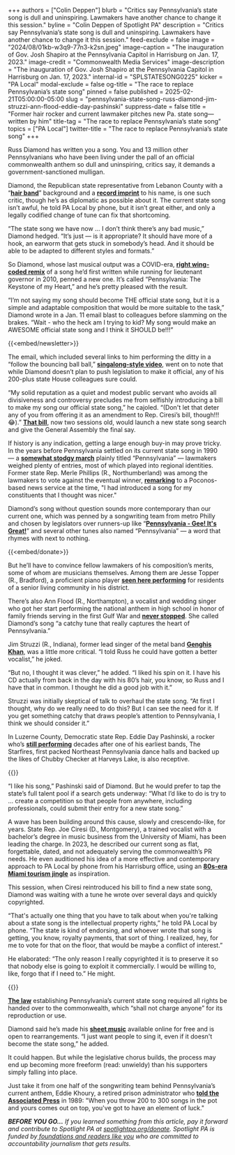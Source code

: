 +++
authors = ["Colin Deppen"]
blurb = "Critics say Pennsylvania’s state song is dull and uninspiring. Lawmakers have another chance to change it this session."
byline = "Colin Deppen of Spotlight PA"
description = "Critics say Pennsylvania’s state song is dull and uninspiring. Lawmakers have another chance to change it this session."
feed-exclude = false
image = "2024/08/01kb-w3q9-77n3-k2sn.jpeg"
image-caption = "The inauguration of Gov. Josh Shapiro at the Pennsylvania Capitol in Harrisburg on Jan. 17, 2023."
image-credit = "Commonwealth Media Services"
image-description = "The inauguration of Gov. Josh Shapiro at the Pennsylvania Capitol in Harrisburg on Jan. 17, 2023."
internal-id = "SPLSTATESONG0225"
kicker = "PA Local"
modal-exclude = false
og-title = "The race to replace Pennsylvania’s state song"
pinned = false
published = 2025-02-21T05:00:00-05:00
slug = "pennsylvania-state-song-russ-diamond-jim-struzzi-ann-flood-eddie-day-pashinski"
suppress-date = false
title = "Former hair rocker and current lawmaker pitches new Pa. state song—written by him"
title-tag = "The race to replace Pennsylvania’s state song"
topics = ["PA Local"]
twitter-title = "The race to replace Pennsylvania’s state song"
+++

Russ Diamond has written you a song. You and 13 million other Pennsylvanians who have been living under the pall of an official commonwealth anthem so dull and uninspiring, critics say, it demands a government-sanctioned mulligan.

Diamond, the Republican state representative from Lebanon County with a “<a href="https://www.youtube.com/watch?v=Mic70DGziiA"><strong>hair band</strong></a>” background and a <a href="https://www.discogs.com/artist/1002166-Russ-Diamond?srsltid=AfmBOoqp8ZymOjSmwg4aT8O-i94dsuejPRuyWe-XhH5jyLJ0ueOEwS0r&amp;superFilter=Technical"><strong>record imprint</strong></a> to his name, is one such critic, though he’s as diplomatic as possible about it. The current state song isn’t awful, he told PA Local by phone, but it isn’t great either, and only a legally codified change of tune can fix that shortcoming.

“The state song we have now … I don’t think there’s any bad music,” Diamond hedged. “It’s just —&nbsp;is it appropriate? It should have more of a hook, an earworm that gets stuck in somebody’s head. And it should be able to be adapted to different styles and formats.”

So Diamond, whose last musical output was a COVID-era, <a href="https://www.facebook.com/friendsofrussdiamond/videos/1009820516410374/?__tn__=%2CO"><strong>right wing-coded remix</strong></a> of a song he’d first written while running for lieutenant governor in 2010, penned a new one. It’s called “Pennsylvania: The Keystone of my Heart,” and he’s pretty pleased with the result.<strong><em></em></strong>

“I’m not saying my song should become THE official state song, but it is a simple and adaptable composition that would be more suitable to the task,” Diamond wrote in a Jan. 11 email blast to colleagues before slamming on the brakes. “Wait - who the heck am I trying to kid? My song would make an AWESOME official state song and I think it SHOULD be!!!”

{{<embed/newsletter>}}

The email, which included several links to him performing the ditty in a “follow the bouncing ball ball,” <a href="https://www.youtube.com/watch?v=kesOC8jDgss"><strong>singalong-style video</strong></a>, went on to note that while Diamond doesn’t plan to push legislation to make it official, any of his 200-plus state House colleagues sure could.

“My solid reputation as a quiet and modest public servant who avoids all divisiveness and controversy precludes me from selfishly introducing a bill to make my song our official state song,” he cajoled. “(Don&#39;t let that deter any of you from offering it as an amendment to Rep. Ciresi’s bill, though!!! 😂).” <a href="https://www.legis.state.pa.us/cfdocs/Legis/CSM/showMemoPublic.cfm?chamber=H&amp;SPick=20250&amp;cosponId=44393"><strong>That bill</strong></a>,&nbsp;now two sessions old, would launch a new state song search and give the General Assembly the final say.

If history is any indication, getting a large enough buy-in may prove tricky. In the years before Pennsylvania settled on its current state song in 1990 —&nbsp;a <a href="https://www.youtube.com/watch?v=WDiSCTlHl5Q"><strong>somewhat stodgy march</strong></a> plainly titled “Pennsylvania” —&nbsp;lawmakers weighed plenty of entries, most of which played into regional identities. Former state Rep. Merle Phillips (R., Northumberland) was among the lawmakers to vote against the eventual winner, <a href="https://www.newspapers.com/article/the-daily-item/166090638/"><strong>remarking</strong></a> to a Poconos-based news service at the time, &#34;I had introduced a song for my constituents that I thought was nicer.&#34;

Diamond’s song without question sounds more contemporary than our current one, which was penned by a songwriting team from metro Philly and chosen by legislators over runners-up like “<a href="https://www.legis.state.pa.us/CFDOCS/Legis/PN/Public/btCheck.cfm?txtType=PDF&amp;sessYr=1989&amp;sessInd=0&amp;billBody=S&amp;billTyp=B&amp;billNbr=0180&amp;pn=0180"><strong>Pennsylvania - Gee! It&#39;s Great!</strong></a>” and several other tunes also named “Pennsylvania” — a word that rhymes with next to nothing.

{{<embed/donate>}}

But he’ll have to convince fellow lawmakers of his composition’s merits, some of whom are musicians themselves. Among them are Jesse Topper (R., Bradford), a proficient piano player <a href="https://www.facebook.com/ColonialCourtyardAtBedford/videos/767435687938082/?__tn__=%2CO"><strong>seen here performing</strong></a> for residents of a senior living community in his district.

There’s also Ann Flood (R., Northampton), a vocalist and wedding singer who got her start performing the national anthem in high school in honor of family friends serving in the first Gulf War and <a href="https://www.facebook.com/voteannflood/videos/497563309947500/?__tn__=%2CO"><strong>never stopped</strong></a>. She&nbsp;called Diamond’s song “a catchy tune that really captures the heart of Pennsylvania.”

Jim Struzzi (R., Indiana), former lead singer of the metal band <a href="https://www.reverbnation.com/genghiskhanpgh"><strong>Genghis Khan</strong></a>, was a little more critical. “I told Russ he could have gotten a better vocalist,” he joked.

“But no, I thought it was clever,” he added. “I liked his spin on it. I have his CD actually from back in the day with his 80’s hair, you know, so Russ and I have that in common. I thought he did a good job with it.”

Struzzi was initially skeptical of talk to overhaul the state song. “At first I thought, why do we really need to do this? But I can see the need for it. If you get something catchy that draws people’s attention to Pennsylvania, I think we should consider it.”

In Luzerne County, Democratic state Rep. Eddie Day Pashinski, a rocker who’s <a href="https://www.youtube.com/watch?v=mOmDu3nn8LM"><strong>still performing</strong></a> decades after one of his earliest bands, The Starfires, first packed Northeast Pennsylvania dance halls and backed up the likes of Chubby Checker at Harveys Lake, is also receptive.

{{<picture src="2025/02/01kv-ermq-s305-ewhk.jpeg" description="State Rep. Eddie Day Pashinski (D., Luzerne), foreground." caption="State Rep. Eddie Day Pashinski (D., Luzerne), foreground." credit="Photo submitted">}}

“I like his song,” Pashinski said of Diamond. But he would prefer to tap the state’s full talent pool if a search gets underway: “What I’d like to do is try to … create a competition so that people from anywhere, including professionals, could submit their entry for a new state song.”

A wave has been building around this cause, slowly and crescendo-like, for years. State Rep. Joe Ciresi (D., Montgomery), a trained vocalist with a bachelor’s degree in music business from the University of Miami, has been leading the charge. In 2023, he described our current song as flat, forgettable, dated, and not adequately serving the commonwealth’s PR needs. He even auditioned his idea of a more effective and contemporary approach to PA Local by phone from his Harrisburg office, using an <a href="https://www.spotlightpa.org/newsletters/palocal/mar-24-pennsylvanias-singing-driving-flag-waving-identity-crisis/"><strong>80s-era Miami tourism jingle</strong></a> as inspiration.

This session, when Ciresi reintroduced his bill to find a new state song, Diamond was waiting with a tune he wrote over several days and quickly copyrighted.

“That&#39;s actually one thing that you have to talk about when you&#39;re talking about a state song is the intellectual property rights,” he told PA Local by phone. “The state is kind of endorsing, and whoever wrote that song is getting, you know, royalty payments, that sort of thing. I realized, hey, for me to vote for that on the floor, that would be maybe a conflict of interest.”

He elaborated: “The only reason I really copyrighted it is to preserve it so that nobody else is going to exploit it commercially. I would be willing to, like, forgo that if I need to.” He might.

{{<picture src="2025/02/01kv-grea-7nze-p63b.jpeg" description="State Rep. Russ Diamond (R., Lebanon) in his &#34;hair band&#34; days." caption="State Rep. Russ Diamond (R., Lebanon) in his &#34;hair band&#34; days." credit="Photo submitted">}}

<a href="https://www.legis.state.pa.us/CFDOCS/Legis/PN/Public/btCheck.cfm?txtType=PDF&amp;sessYr=1989&amp;sessInd=0&amp;billBody=H&amp;billTyp=B&amp;billNbr=0200&amp;pn=3890"><strong>The law</strong></a> establishing Pennsylvania’s current state song required all rights be handed over to the commonwealth, which “shall not charge anyone” for its reproduction or use.

Diamond said he’s made his <a href="https://russdiamond.vote/docs/PAkomh_basic.pdf"><strong>sheet music</strong></a> available online for free and is open to rearrangements. “I just want people to sing it, even if it doesn&#39;t become the state song,” he added.

It could happen. But while the legislative chorus builds, the process may end up becoming more freeform (read: unwieldy) than his supporters simply falling into place.

Just take it from one half of the songwriting team behind Pennsylvania’s current anthem, Eddie Khoury, a retired prison administrator who <a href="https://www.newspapers.com/article/the-daily-item/166167409/"><strong>told the Associated Press</strong></a> in 1989: &#34;When you throw 200 to 300 songs in the pot and yours comes out on top, you&#39;ve got to have an element of luck.&#34;

<strong><em>BEFORE YOU GO…</em></strong><em> If you learned something from this article, pay it forward and contribute to Spotlight PA at </em><a href="https://www.spotlightpa.org/donate"><em>spotlightpa.org/donate</em></a><em>. Spotlight PA is funded by</em><a href="https://www.spotlightpa.org/support"><em> foundations and readers like you</em></a><em> who are committed to accountability journalism that gets results.</em>

